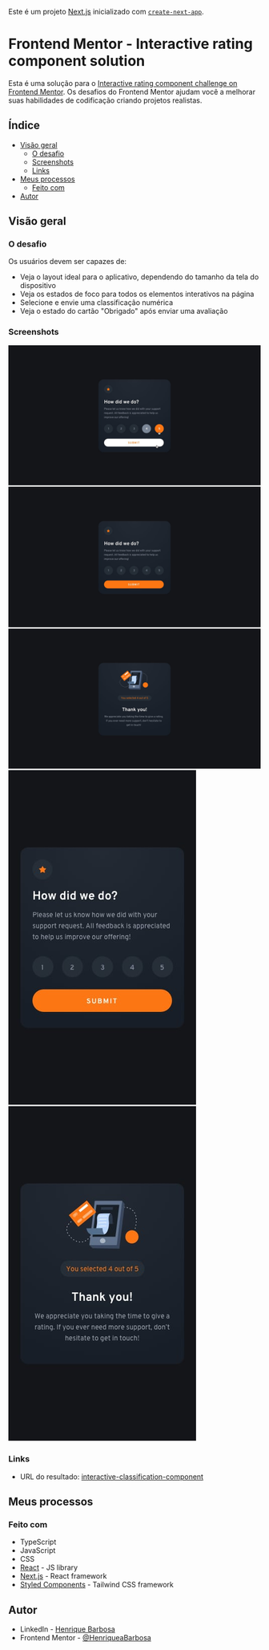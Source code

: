 Este é um projeto [Next.js](https://nextjs.org/) inicializado com [`create-next-app`](https://github.com/vercel/next.js/tree/canary/packages/create-next-app).

# Frontend Mentor - Interactive rating component solution

Esta é uma solução para o [Interactive rating component challenge on Frontend Mentor](https://www.frontendmentor.io/challenges/interactive-rating-component-koxpeBUmI). Os desafios do Frontend Mentor ajudam você a melhorar suas habilidades de codificação criando projetos realistas.

## Índice

- [Visão geral](#visão-geral)
  - [O desafio](#o-desafio)
  - [Screenshots](#screenshots)
  - [Links](#links)
- [Meus processos](#meus-processos)
  - [Feito com](#feito-com)
- [Autor](#autor)

## Visão geral

### O desafio

Os usuários devem ser capazes de:

- Veja o layout ideal para o aplicativo, dependendo do tamanho da tela do dispositivo
- Veja os estados de foco para todos os elementos interativos na página
- Selecione e envie uma classificação numérica
- Veja o estado do cartão "Obrigado" após enviar uma avaliação

### Screenshots

![Efeitos](./screenshots/active-states.jpg)
![Desktop Rating](./screenshots/desktop-rating.jpg)
![Desktop Thanks](./screenshots/desktop-thank-you.jpg)
![Mobile](./screenshots/mobile-rating.jpg)
![](./screenshots/mobile-thank-you.jpg)

### Links

- URL do resultado: [interactive-classification-component](https://interactive-classification-component-of3rbx77q-henriqueabarbosa.vercel.app/)

## Meus processos

### Feito com

- TypeScript
- JavaScript
- CSS
- [React](https://reactjs.org/) - JS library
- [Next.js](https://nextjs.org/) - React framework
- [Styled Components](https://tailwindcss.com/) - Tailwind CSS framework

## Autor

- LinkedIn - [Henrique Barbosa](https://www.linkedin.com/in/henrique-barbosa-73348a12b/)
- Frontend Mentor - [@HenriqueaBarbosa](https://www.frontendmentor.io/profile/HenriqueaBarbosa)